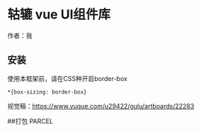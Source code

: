 # 轱辘 vue UI组件库
作者：我
## 安装
使用本框架前，请在CSS种开启border-box
```
*{box-sizing: border-box}
```
视觉稿：https://www.yuque.com/u29422/gulu/artboards/22283

##打包
PARCEL